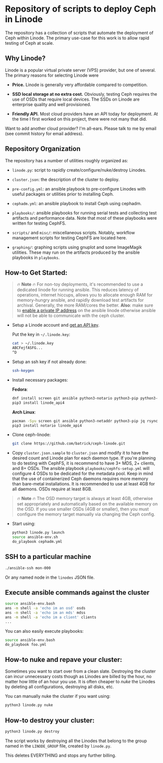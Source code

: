 # Repository of scripts to deploy Ceph in Linode

The repository has a collection of scripts that automate the deployment of Ceph
within Linode. The primary use-case for this work is to allow rapid testing of
Ceph at scale.

## Why Linode?

Linode is a popular virtual private server (VPS) provider, but one of several. The primary reasons for selecting Linode were

* **Price.** Linode is generally very affordable compared to competition.

* **SSD local storage at no extra cost.** Obviously, testing Ceph requires the use of OSDs that require local devices. The SSDs on Linode are enterprise quality and well provisioned.

* **Friendly API.** Most cloud providers have an API today for deployment. At the time I first worked on this project, there were not many that did.

Want to add another cloud provider? I'm all-ears. Please talk to me by email
(see commit history for email address).

## Repository Organization

The repository has a number of utilities roughly organized as:

* `linode.py`: script to rapidly create/configure/nuke/destroy Linodes.

* `cluster.json`: the description of the cluster to deploy.

* `pre-config.yml`: an ansible playbook to pre-configure Linodes with useful
   packages or utilities prior to installing Ceph.

* `cephadm.yml`: an ansible playbook to install Ceph using cephadm.

* `playbooks/`: ansible playbooks for running serial tests and collecting test
  artifacts and performance data. Note that most of these playbooks were
  written for testing CephFS.

* `scripts/` and `misc/`: miscellaneous scripts. Notably, workflow management
  scripts for testing CephFS are located here.

* `graphing/`: graphing scripts using gnuplot and some ImageMagik utilities.
  These may run on the artifacts produced by the ansible playbooks in
  `playbooks`.


## How-to Get Started:

> :fire: **Note** :fire: For non-toy deployments, it's recommended to use a
> dedicated linode for running ansible. This reduces latency of
> operations, internet hiccups, allows you to allocate enough RAM for
> memory-hungry ansible, and rapidly download test artifacts for archival.
> Generally, the more RAM/cores the better. **Also**: make sure to [enable a
> private IP
> address](https://www.linode.com/docs/platform/manager/remote-access/#adding-private-ip-addresses)
> on the ansible linode otherwise ansible will not be able to communicate with
> the ceph cluster.

* Setup a Linode account and [get an API key](https://www.linode.com/docs/platform/api/api-key).

  Put the key in `~/.linode.key`:

  ```bash
  cat > ~/.linode.key
  ABCFejfASFG...
  ^D
  ```

* Setup an ssh key if not already done:

  ```bash
  ssh-keygen
  ```

* Install necessary packages:

  **Fedora**:

    ```bash
    dnf install screen git ansible python3-notario python3-pip python3-netaddr jq rsync htop wget
    pip3 install linode_api4
    ```

  **Arch Linux**:

    ```bash
    pacman -Syu screen git ansible python3-netaddr python3-pip jq rsync htop wget
    pip3 install notario linode_api4
    ```

* Clone ceph-linode:

  ```bash
  git clone https://github.com/batrick/ceph-linode.git
  ```

* Copy `cluster.json.sample` to `cluster.json` and modify it to have the
  desired count and Linode plan for each daemon type. If you're planning to do
  testing with CephFS, it is recommend to have 3+ MDS, 2+ clients, and 8+ OSDs.
  The ansible playbook `playbooks/cephfs-setup.yml` will configure 4 OSDs to be
  dedicated for the metadata pool. Keep in mind that the use of containerized
  Ceph daemons requires more memory than bare-metal installations. It is
  recommended to use at least 4GB for all daemons. OSDs require at least 8GB.

> :fire: **Note** :fire: The OSD memory target is always at least 4GB, otherwise set appropriately and automatically based on the available memory on the OSD. If you use smaller OSDs (4GB or smaller), then you must configure the memory target manually via changing the Ceph config.

* Start using:

    ```bash
    python3 linode.py launch
    source ansible-env.sh
    do_playbook cephadm.yml
    ```

## SSH to a particular machine

```bash
./ansible-ssh mon-000
```

Or any named node in the `linodes` JSON file.

## Execute ansible commands against the cluster

```bash
source ansible-env.bash
ans -m shell -a 'echo im an osd' osds
ans -m shell -a 'echo im an mds' mdss
ans -m shell -a 'echo im a client' clients
...
```

You can also easily execute playbooks:

```bash
source ansible-env.bash
do_playbook foo.yml
```

## How-to nuke and repave your cluster:

Sometimes you want to start over from a clean slate. Destroying the cluster can
incur unnecessary costs though as Linodes are billed by the hour, no matter how
little of an hour you use. It is often cheaper to *nuke* the Linodes by
deleting all configurations, destroying all disks, etc.

You can manually nuke the cluster if you want using:

```bash
python3 linode.py nuke
```

## How-to destroy your cluster:

```bash
python3 linode.py destroy
```

The script works by destroying all the Linodes that belong to the group named
in the `LINODE_GROUP` file, created by `linode.py`.

This deletes EVERYTHING and stops any further billing.
